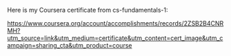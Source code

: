 Here is my Coursera certificate from cs-fundamentals-1:

https://www.coursera.org/account/accomplishments/records/2ZSB2B4CNRMH?utm_source=link&utm_medium=certificate&utm_content=cert_image&utm_campaign=sharing_cta&utm_product=course
